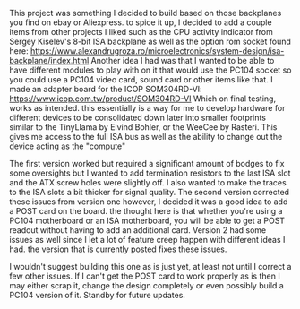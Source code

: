 This project was something I decided to build based on those backplanes you find on ebay or Aliexpress.
to spice it up, I decided to add a couple items from other projects I liked such as the CPU activity indicator from Sergey Kiselev's 8-bit ISA backplane
as well as the option rom socket found here:
https://www.alexandrugroza.ro/microelectronics/system-design/isa-backplane/index.html
Another idea I had was that I wanted to be able to have different modules to play with on it that would use the PC104 socket so you could use a PC104 video card, sound card or other items like that.
I made an adapter board for the ICOP SOM304RD-VI: 
https://www.icop.com.tw/product/SOM304RD-VI
Which on final testing, works as intended. this essentially is a way for me to develop hardware for different devices to be consolidated down later into smaller footprints similar to the TinyLlama by Eivind Bohler,
or the WeeCee by Rasteri. This gives me access to the full ISA bus as well as the ability to change out the device acting as the "compute" 

The first version worked but required a significant amount of bodges to fix some oversights but I wanted to add termination resistors to the last ISA slot and the 
ATX screw holes were slightly off. I also wanted to make the traces to the ISA slots a bit thicker for signal quality.
The second version corrected these issues from version one however, I decided it was a good idea to add a POST card on the board. the thought here is that 
whether you're using a PC104 motherboard or an ISA motherboard, you will be able to get a POST readout without having to add an additional card.
Version 2 had some issues as well since I let a lot of feature creep happen with different ideas I had. the version that is currently posted fixes these issues.

I wouldn't suggest building this one as is just yet, at least not until I correct a few other issues.
If I can't get the POST card to work properly as is then I may either scrap it, change the design completely or even possibly build a PC104 version of it.
Standby for future updates.
